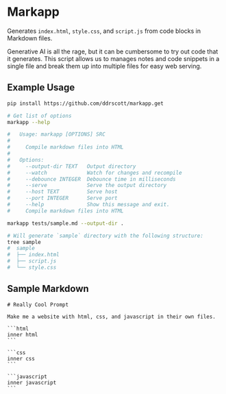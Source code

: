# Markapp

Generates `index.html`, `style.css`, and `script.js` from code blocks in Markdown files.

Generative AI is all the rage, but it can be cumbersome to try out code that it generates.
This script allows us to manages notes and code snippets in a single file and
break them up into multiple files for easy web serving.

## Example Usage

```sh
pip install https://github.com/ddrscott/markapp.get

# Get list of options
markapp --help

#   Usage: markapp [OPTIONS] SRC
#   
#     Compile markdown files into HTML
#   
#   Options:
#     --output-dir TEXT   Output directory
#     --watch             Watch for changes and recompile
#     --debounce INTEGER  Debounce time in milliseconds
#     --serve             Serve the output directory
#     --host TEXT         Serve host
#     --port INTEGER      Serve port
#     --help              Show this message and exit.
#     Compile markdown files into HTML

markapp tests/sample.md --output-dir .

# Will generate `sample` directory with the following structure:
tree sample
#  sample
#  ├── index.html
#  ├── script.js
#  └── style.css
```

## Sample Markdown

    # Really Cool Prompt

    Make me a website with html, css, and javascript in their own files.
    
    ```html
    inner html
    ```
    
    ```css
    inner css
    ```
    
    ```javascript
    inner javascript
    ```
